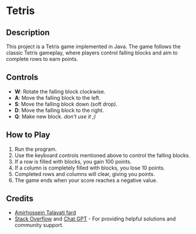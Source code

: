 # Tetris

## Description
This project is a Tetris game implemented in Java. The game follows the classic Tetris gameplay, where players control falling blocks and aim to complete rows to earn points.
## Controls

- **W**: Rotate the falling block clockwise.
- **A**: Move the falling block to the left.
- **S**: Move the falling block down (soft drop).
- **D**: Move the falling block to the right.
- **Q**: Make new block. _don't use it ;)_
## How to Play

1. Run the program.
2. Use the keyboard controls mentioned above to control the falling blocks.
3. If a row is filled with blocks, you gain 100 points.
4. If a column is completely filled with blocks, you lose 10 points.
5. Completed rows and columns will clear, giving you points.
6. The game ends when your score reaches a negative value.

## Credits

- [Amirhossein Talavati fard](https://github.com/amirhosseintl04)
- [Stack Overflow](https://stackoverflow.com) and [Chat GPT](https://chat.openai.com/)  - For providing helpful solutions and community support.
